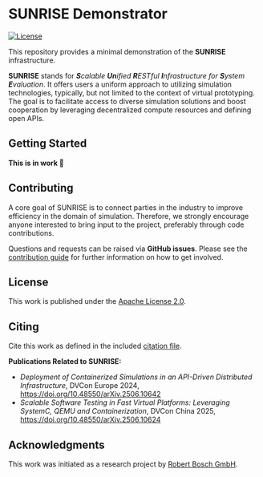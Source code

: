 # SUNRISE Demonstrator
[![License](https://img.shields.io/badge/License-Apache_2.0-blue.svg)](https://opensource.org/licenses/Apache-2.0)

This repository provides a minimal demonstration of the **SUNRISE** infrastructure.

**SUNRISE** stands for _**S**calable **Un**ified **R**ESTful **I**nfrastructure for **S**ystem **E**valuation_. It offers users a uniform approach to utilizing simulation technologies, typically, but not limited to the context of virtual prototyping.
The goal is to facilitate access to diverse simulation solutions and boost cooperation by leveraging decentralized compute resources and defining open APIs.


## Getting Started
**This is in work :construction:**


## Contributing
A core goal of SUNRISE is to connect parties in the industry to improve efficiency in the domain of simulation.
Therefore, we strongly encourage anyone interested to bring input to the project, preferably through code contributions.

Questions and requests can be raised via **GitHub issues**.
Please see the [contribution guide](CONTRIBUTING.md) for further information on how to get involved.


## License
This work is published under the [Apache License 2.0](LICENSE).


## Citing
Cite this work as defined in the included [citation file](CITATION.cff).

**Publications Related to SUNRISE:**
- _Deployment of Containerized Simulations in an API-Driven Distributed Infrastructure_, DVCon Europe 2024,
https://doi.org/10.48550/arXiv.2506.10642
- _Scalable Software Testing in Fast Virtual Platforms: Leveraging SystemC, QEMU and Containerization_, DVCon China 2025, https://doi.org/10.48550/arXiv.2506.10624


## Acknowledgments
This work was initiated as a research project by [Robert Bosch GmbH](https://www.bosch.com/research/).
